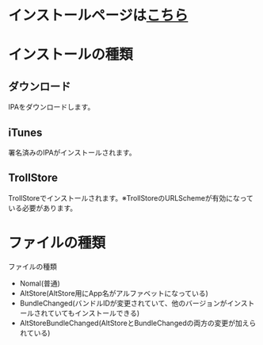 # インストールページは[こちら](https://u5kun.github.io/playingescape/)

# インストールの種類
## ダウンロード
IPAをダウンロードします。
## iTunes
署名済みのIPAがインストールされます。
## TrollStore
TrollStoreでインストールされます。※TrollStoreのURLSchemeが有効になっている必要があります。
# ファイルの種類
ファイルの種類
- Nomal(普通)
- AltStore(AltStore用にApp名がアルファベットになっている)
- BundleChanged(バンドルIDが変更されていて、他のバージョンがインストールされていてもインストールできる)
- AltStoreBundleChanged(AltStoreとBundleChangedの両方の変更が加えられている)
